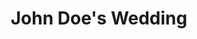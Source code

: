 ---
layout: reel
rank: 3
feature: true
title: "John Doe's Wedding"
description: "Lorem ipsum dolor sit amet, consectetur adipiscing elit, sed do eiusmod tempor incididunt ut labore et dolore magna aliqua. Ut enim ad minim veniam, quis nostrud exercitation ullamco laboris nisi ut aliquip ex ea commodo consequat."
image: /img/feature/test2.jpg
thumb: http://farm4.static.flickr.com/3261/2538183196_8baf9a8015_s.jpg
type: corporate

---